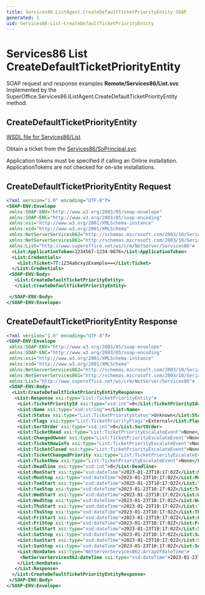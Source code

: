 ```yaml
---
title: Services86.ListAgent.CreateDefaultTicketPriorityEntity SOAP
generated: 1
uid: Services86-List-CreateDefaultTicketPriorityEntity
---
```


# Services86 List CreateDefaultTicketPriorityEntity

SOAP request and response examples **Remote/Services86/List.svc**
Implemented by the <see cref="M:SuperOffice.Services86.IListAgent.CreateDefaultTicketPriorityEntity">SuperOffice.Services86.IListAgent.CreateDefaultTicketPriorityEntity</see> method.

## CreateDefaultTicketPriorityEntity





[WSDL file for Services86/List](../Services86-List.md)

Obtain a ticket from the [Services86/SoPrincipal.svc](../SoPrincipal/index.md)

Application tokens must be specified if calling an Online installation. ApplicationTokens are not checked for on-site installations.

## CreateDefaultTicketPriorityEntity Request

```xml
<?xml version="1.0" encoding="UTF-8"?>
<SOAP-ENV:Envelope
 xmlns:SOAP-ENV="http://www.w3.org/2003/05/soap-envelope"
 xmlns:SOAP-ENC="http://www.w3.org/2003/05/soap-encoding"
 xmlns:xsi="http://www.w3.org/2001/XMLSchema-instance"
 xmlns:xsd="http://www.w3.org/2001/XMLSchema"
 xmlns:NetServerServices862="http://schemas.microsoft.com/2003/10/Serialization/Arrays"
 xmlns:NetServerServices861="http://schemas.microsoft.com/2003/10/Serialization/"
 xmlns:List="http://www.superoffice.net/ws/crm/NetServer/Services86">
  <List:ApplicationToken>1234567-1234-9876</List:ApplicationToken>
  <List:Credentials>
    <List:Ticket>7T:1234abcxyzExample==</List:Ticket>
  </List:Credentials>
 <SOAP-ENV:Body>
   <List:CreateDefaultTicketPriorityEntity>
   </List:CreateDefaultTicketPriorityEntity>

 </SOAP-ENV:Body>
</SOAP-ENV:Envelope>

```


## CreateDefaultTicketPriorityEntity Response

```xml
<?xml version="1.0" encoding="UTF-8"?>
<SOAP-ENV:Envelope
 xmlns:SOAP-ENV="http://www.w3.org/2003/05/soap-envelope"
 xmlns:SOAP-ENC="http://www.w3.org/2003/05/soap-encoding"
 xmlns:xsi="http://www.w3.org/2001/XMLSchema-instance"
 xmlns:xsd="http://www.w3.org/2001/XMLSchema"
 xmlns:NetServerServices862="http://schemas.microsoft.com/2003/10/Serialization/Arrays"
 xmlns:NetServerServices861="http://schemas.microsoft.com/2003/10/Serialization/"
 xmlns:List="http://www.superoffice.net/ws/crm/NetServer/Services86">
 <SOAP-ENV:Body>
  <List:CreateDefaultTicketPriorityEntityResponse>
   <List:Response xsi:type="List:TicketPriorityEntity">
    <List:TicketPriorityId xsi:type="xsd:int">0</List:TicketPriorityId>
    <List:Name xsi:type="xsd:string"></List:Name>
    <List:Status xsi:type="List:TicketPriorityStatus">Unknown</List:Status>
    <List:Flags xsi:type="List:TicketPriorityFlags">External</List:Flags>
    <List:SortOrder xsi:type="xsd:int">0</List:SortOrder>
    <List:TicketRead xsi:type="List:TicketPriorityEscalateEvent">None</List:TicketRead>
    <List:ChangedOwner xsi:type="List:TicketPriorityEscalateEvent">None</List:ChangedOwner>
    <List:TicketNewinfo xsi:type="List:TicketPriorityEscalateEvent">None</List:TicketNewinfo>
    <List:TicketClosed xsi:type="List:TicketPriorityEscalateEvent">None</List:TicketClosed>
    <List:TicketChangedPriority xsi:type="List:TicketPriorityEscalateEvent">None</List:TicketChangedPriority>
    <List:TicketNew xsi:type="List:TicketPriorityEscalateEvent">None</List:TicketNew>
    <List:Deadline xsi:type="xsd:int">0</List:Deadline>
    <List:MonStart xsi:type="xsd:dateTime">2023-01-23T10:17:02Z</List:MonStart>
    <List:MonStop xsi:type="xsd:dateTime">2023-01-23T10:17:02Z</List:MonStop>
    <List:TueStart xsi:type="xsd:dateTime">2023-01-23T10:17:02Z</List:TueStart>
    <List:TueStop xsi:type="xsd:dateTime">2023-01-23T10:17:02Z</List:TueStop>
    <List:WedStart xsi:type="xsd:dateTime">2023-01-23T10:17:02Z</List:WedStart>
    <List:WedStop xsi:type="xsd:dateTime">2023-01-23T10:17:02Z</List:WedStop>
    <List:ThuStart xsi:type="xsd:dateTime">2023-01-23T10:17:02Z</List:ThuStart>
    <List:ThuStop xsi:type="xsd:dateTime">2023-01-23T10:17:02Z</List:ThuStop>
    <List:FriStart xsi:type="xsd:dateTime">2023-01-23T10:17:02Z</List:FriStart>
    <List:FriStop xsi:type="xsd:dateTime">2023-01-23T10:17:02Z</List:FriStop>
    <List:SatStart xsi:type="xsd:dateTime">2023-01-23T10:17:02Z</List:SatStart>
    <List:SatStop xsi:type="xsd:dateTime">2023-01-23T10:17:02Z</List:SatStop>
    <List:SunStart xsi:type="xsd:dateTime">2023-01-23T10:17:02Z</List:SunStart>
    <List:SunStop xsi:type="xsd:dateTime">2023-01-23T10:17:02Z</List:SunStop>
    <List:NonDates xsi:type="NetServerServices862:ArrayOfdateTime">
     <NetServerServices862:dateTime xsi:type="xsd:dateTime">2023-01-23T10:17:02Z</NetServerServices862:dateTime>
    </List:NonDates>
   </List:Response>
  </List:CreateDefaultTicketPriorityEntityResponse>
 </SOAP-ENV:Body>
</SOAP-ENV:Envelope>

```

